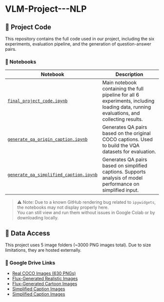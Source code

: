# VLM-Project---NLP
## 🧠 Project Code

This repository contains the full code used in our project, including the six experiments, evaluation pipeline, and the generation of question-answer pairs.

### 📂 Notebooks

| Notebook | Description |
|----------|-------------|
| [`final_project_code.ipynb`](notebooks/final_project_code.ipynb) | Main notebook containing the full pipeline for all 6 experiments, including loading data, running evaluations, and collecting results. |
| [`generate_qa_origin_caption.ipynb`](notebooks/generate_qa_origin_caption.ipynb) | Generates QA pairs based on the original COCO captions. Used to build the VQA datasets for evaluation. |
| [`generate_qa_simplified_caption.ipynb`](notebooks/generate_qa_simplified_caption.ipynb) | Generates QA pairs based on simplified captions. Supports analysis of model performance on simplified input. |

> ⚠️ Note: Due to a known GitHub rendering bug related to `ipywidgets`, the notebooks may not display properly here.  
> You can still view and run them without issues in Google Colab or by downloading locally.


## 📁 Data Access

This project uses 5 image folders (~3000 PNG images total). Due to size limitations, they are hosted externally.

### 🔗 Google Drive Links

- [Real COCO Images (630 PNGs)](https://drive.google.com/drive/folders/XXXXX)
- [Flux-Generated Realistic Images](https://drive.google.com/drive/folders/YYYYY)
- [Flux-Generated Cartoon Images](https://drive.google.com/drive/folders/ZZZZZ)
- [Simplified Caption Images](https://drive.google.com/drive/folders/WWWWW)
- [Simplified Caption Images](https://drive.google.com/drive/folders/WWWWW)
